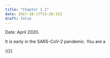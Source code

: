 ```yaml
---
title: "Chapter 1-1"
date: 2017-10-17T15:26:15Z
draft: false
---
```


Date: April 2020.

It is early in the SARS-CoV-2 pandemic. You are a


{{<answerbox key=efsdfgsfdadga >}}